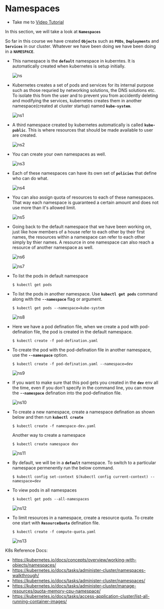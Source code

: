 # Namespaces
  - Take me to [Video Tutorial](https://kodekloud.com/courses/539883/lectures/9808159)
  
In this section, we will take a look at **`Namespaces`**

So far in this course we have created **`Objects`** such as **`PODs`**, **`Deployments`** and **`Services`** in our cluster. Whatever we have been doing we have been doing in a **`NAMESPACE`**.
- This namespace is the **`default`** namespace in kuberntes. It is automatically created when kubernetes is setup initially.

  ![ns](../../images/ns.PNG)
  
- Kubernetes creates a set of pods and services for its internal purpose such as those requried by networking solutions, the DNS solutions etc. To isolate this from the user and to prevent you from accidently deleting and modifying the services, kubernetes creates them in another namespace(created at cluster startup) named **`kube-system`**.

  ![ns1](../../images/ns1.PNG)
  
- A third namespace created by kubernetes automatically is called **`kube-public`**. This is where resources that should be made available to user are created.
 
  ![ns2](../../images/ns2.PNG)

- You can create your own namespaces as well.

  ![ns3](../../images/ns3.PNG)

- Each of these namespaces can have its own set of **`policies`** that define who can do what.

  ![ns4](../../images/ns4.PNG)
  
- You can also assign quota of resources to each of these namespaces. That way each namespace is guaranteed a certain amount and does not use more than it's allowed limit.

  ![ns5](../../images/ns5.PNG)
  
- Going back to the default namespace that we have been working on, just like how members of a house refer to each other by their first names, the resources within a namespace can refer to each other simply by thier names. A resource in one namespace can also reach a resource of another namespace as well.
  
  ![ns6](../../images/ns6.PNG)
  
  ![ns7](../../images/ns7.PNG)
  
- To list the pods in default namespace
  ```
  $ kubectl get pods
  ```
- To list the pods in another namespace. Use **`kubectl get pods`** command along with the **`--namespace`** flag or argument.
  ```
  $ kubectl get pods --namespace=kube-system
  ```
  ![ns8](../../images/ns8.PNG)
  
- Here we have a pod defination file, when we create a pod with pod-defination file, the pod is created in the default namespace.
  ```
  $ kubectl create -f pod-defination.yaml
  ```
- To create the pod with the pod-defination file in another namespace, use the **`--namespace`** option.
  ```
  $ kubectl create -f pod-defination.yaml --namespace=dev
  ```
  ![ns9](../../images/ns9.PNG)

- If you want to make sure that this pod gets you created in the **`dev`** env all the time, even if you don't specify in the command line, you can move the **`--namespace`** defination into the pod-defination file.
  
  ![ns10](../../images/ns10.PNG)
  
- To create a new namespace, create a namespace defination as shown below and then run **`kubectl create`**
  ```
  $ kubectl create -f namespace-dev.yaml
  ```
  Another way to create a namespace
  ```
  $ kubectl create namespace dev
  ```
  ![ns11](../../images/ns11.PNG)
  
- By default, we will be in a **`default`** namespace. To switch to a particular namespace permenently run the below command.
  ```
  $ kubectl config set-context $(kubectl config current-context) --namespace=dev
  ```
- To view pods in all namespaces
  ```
  $ kubectl get pods --all-namespaces
  ```
  ![ns12](../../images/ns12.PNG)
  
- To limit resources in a namespace, create a resource quota. To create one start with **`ResourceQuota`** defination file.
  ```
  $ kubectl create -f compute-quota.yaml
  ```
  ![ns13](../../images/ns13.PNG)
  
K8s Reference Docs:
- https://kubernetes.io/docs/concepts/overview/working-with-objects/namespaces/
- https://kubernetes.io/docs/tasks/administer-cluster/namespaces-walkthrough/
- https://kubernetes.io/docs/tasks/administer-cluster/namespaces/
- https://kubernetes.io/docs/tasks/administer-cluster/manage-resources/quota-memory-cpu-namespace/
- https://kubernetes.io/docs/tasks/access-application-cluster/list-all-running-container-images/
  
  
  
  
  
  
